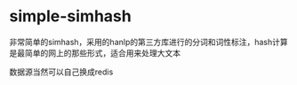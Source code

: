 # simple-simhash
非常简单的simhash，采用的hanlp的第三方库进行的分词和词性标注，hash计算是最简单的网上的那些形式，适合用来处理大文本


数据源当然可以自己换成redis